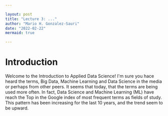 ```yaml
---

layout: post
title: "Lecture 3: ..."
author: "Mario H. Gonzalez-Sauri"
date: "2022-02-22"
mermaid: true

---
```


<!--  FORMAT: https://github.com/adam-p/markdown-here/wiki/Markdown-Cheatsheet -->

# Introduction

<!--  https://trends.google.com/trends/explore?date=2012-01-01%202022-02-25&q=%2Fm%2F0jt3_q3,%2Fm%2F01hyh_,Big%20Data  -->


Welcome to the Introduction to Applied Data Science! I'm sure you hace heard the terms, Big Data, Machine Learning and Data Science in the media or perhaps from other peers. It seems that today, that the terms are being used more often. In fact, Data Science and Machine Learning (ML) have reach the Top in the Google index of most frequent terms as fields of study. This pattern has been increasing for the last 10 years, and the trend seem to be upward.









